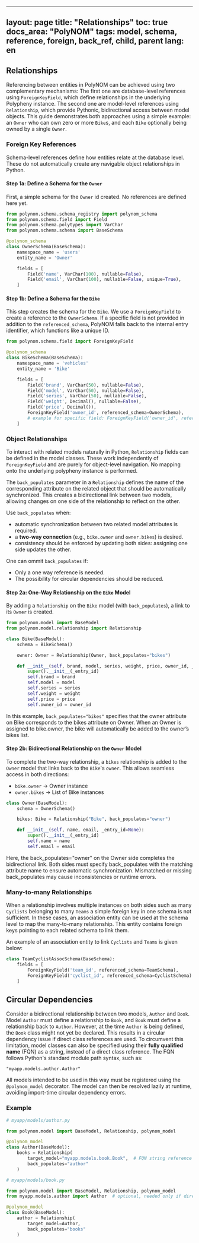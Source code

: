 
---
layout: page
title: "Relationships"
toc: true
docs_area: "PolyNOM"
tags: model, schema, reference, foreign, back_ref, child, parent
lang: en
---

## Relationships

Referencing between entities in PolyNOM can be achieved using two complementary mechanisms: The first one are database-level references using `ForeignKeyField`, which define relationships in the underlying Polypheny instance. The second one are model-level references using `Relationship`, which provide Pythonic, bidirectional access between model objects. This guide demonstrates both approaches using a simple example: an `Owner` who can own zero or more `Bike`s, and each `Bike` optionally being owned by a single `Owner`.

### Foreign Key References

Schema-level references define how entities relate at the database level. These do not automatically create any navigable object relationships in Python.

#### Step 1a: Define a Schema for the `Owner`

First, a simple schema for the `Owner` id created. No references are defined here yet.

```python
from polynom.schema.schema_registry import polynom_schema
from polynom.schema.field import Field
from polynom.schema.polytypes import VarChar
from polynom.schema.schema import BaseSchema

@polynom_schema
class OwnerSchema(BaseSchema):
    namespace_name = 'users'
    entity_name = 'Owner'

    fields = [
        Field('name', VarChar(100), nullable=False),
        Field('email', VarChar(100), nullable=False, unique=True),
    ]
```

#### Step 1b: Define a Schema for the `Bike`

This step creates the schema for the `Bike`. We use a `ForeignKeyField` to create a reference to the `OwnerSchema`. If a specific field is not provided in addition to the `referenced_schema`, PolyNOM falls back to the internal entry identifier, which functions like a unique ID.

```python
from polynom.schema.field import ForeignKeyField

@polynom_schema
class BikeSchema(BaseSchema):
    namespace_name = 'vehicles'
    entity_name = 'Bike'

    fields = [
        Field('brand', VarChar(50), nullable=False),
        Field('model', VarChar(50), nullable=False),
        Field('series', VarChar(50), nullable=False),
        Field('weight', Decimal(), nullable=False),
        Field('price', Decimal()),
        ForeignKeyField('owner_id', referenced_schema=OwnerSchema),
        # example for specific field: ForeignKeyField('owner_id', referenced_schema=OwnerSchema, referenced_db_field_name='name'),
    ]
```

### Object Relationships

To interact with related models naturally in Python, `Relationship` fields can be defined in the model classes. These work independently of `ForeignKeyField` and are purely for object-level navigation. No mapping onto the underlying polypheny instance is performed.

The `back_populates` parameter in a `Relationship` defines the name of the corresponding attribute on the related object that should be automatically synchronized. This creates a bidirectional link between two models, allowing changes on one side of the relationship to reflect on the other.

Use `back_populates` when:
- automatic synchronization between two related model attributes is required.
- a **two-way connection** (e.g., `bike.owner` and `owner.bikes`) is desired.
- consistency should be enforced by updating both sides: assigning one side updates the other.

One can ommit `back_populates` if:
- Only a one way reference is needed.
- The possibility for circular dependencies should be reduced.


#### Step 2a: One-Way Relationship on the `Bike` Model

By adding a `Relationship` on the `Bike` model (with `back_populates`), a link to its `Owner` is created.

```python
from polynom.model import BaseModel
from polynom.model.relationship import Relationship

class Bike(BaseModel):
    schema = BikeSchema()

    owner: Owner = Relationship(Owner, back_populates="bikes")

    def __init__(self, brand, model, series, weight, price, owner_id, _entry_id=None):
        super().__init__(_entry_id)
        self.brand = brand
        self.model = model
        self.series = series
        self.weight = weight
        self.price = price
        self.owner_id = owner_id
```
In this example, `back_populates="bikes"` specifies that the owner attribute on Bike corresponds to the bikes attribute on Owner. When an Owner is assigned to bike.owner, the bike will automatically be added to the owner’s bikes list.

#### Step 2b: Bidirectional Relationship on the `Owner` Model

To complete the two-way relationship, a `bikes` relationship is added to the `Owner` model that links back to the `Bike`'s `owner`. This allows seamless access in both directions:

- `bike.owner` → Owner instance
- `owner.bikes` → List of Bike instances

```python
class Owner(BaseModel):
    schema = OwnerSchema()

    bikes: Bike = Relationship("Bike", back_populates="owner")

    def __init__(self, name, email, _entry_id=None):
        super().__init__(_entry_id)
        self.name = name
        self.email = email
```
Here, the back_populates="owner" on the Owner side completes the bidirectional link. Both sides must specify back_populates with the matching attribute name to ensure automatic synchronization. Mismatched or missing back_populates may cause inconsistencies or runtime errors.

### Many-to-many Relationships
When a relationship involves multiple instances on both sides such as many `Cyclists` belonging to many `Teams` a simple foreign key in one schema is not sufficient. In these cases, an association entity can be used at the schema level to map the many-to-many relationship. This entity contains foreign keys pointing to each related schema to link them.

An example of an association entity to link `Cyclists` and `Teams` is given below:

```python
class TeamCyclistAssocSchema(BaseSchema):
    fields = [
        ForeignKeyField('team_id', referenced_schema=TeamSchema),
        ForeignKeyField('cyclist_id', referenced_schema=CyclistSchema)
    ]
```

## Circular Dependencies

Consider a bidirectional relationship between two models, `Author` and `Book`. Model `Author` must define a relationship to `Book`, and `Book` must define a relationship back to `Author`. However, at the time `Author` is being defined, the `Book` class might not yet be declared. This results in a circular dependency issue if direct class references are used.
To circumvent this limitation, model classes can also be specified using their **fully qualified name** (FQN) as a string, instead of a direct class reference. The FQN follows Python's standard module path syntax, such as:

```
"myapp.models.author.Author"
```

All models intended to be used in this way must be registered using the `@polynom_model` decorator. The model can then be resolved lazily at runtime, avoiding import-time circular dependency errors.

### Example

```python
# myapp/models/author.py

from polynom.model import BaseModel, Relationship, polynom_model

@polynom_model
class Author(BaseModel):
    books = Relationship(
        target_model="myapp.models.book.Book",  # FQN string reference
        back_populates="author"
    )
```

```python
# myapp/models/book.py

from polynom.model import BaseModel, Relationship, polynom_model
from myapp.models.author import Author  # optional, needed only if directly referencing Author

@polynom_model
class Book(BaseModel):
    author = Relationship(
        target_model=Author,
        back_populates="books"
    )
```
